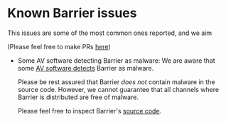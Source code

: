 # Known Barrier issues

This issues are some of the most common ones reported, and we aim

(Please feel free to make PRs [here][wiki_repo])

- Some AV software detecting Barrier as malware:
  We are aware that some [AV software detects](av_issue) Barrier as
  malware.

  Please be rest assured that Barrier _does not_ contain malware in
  the source code. However, we cannot guarantee that all channels
  where Barrier is distributed are free of malware.

  Please feel free to inspect Barrier's [source code][src_code].


[wiki_repo]: https://github.com/debauchee/barrier-wiki
[av_issue]: https://github.com/debauchee/barrier/issues/666
[src_code]: https://github.com/debauchee/barrier.git
